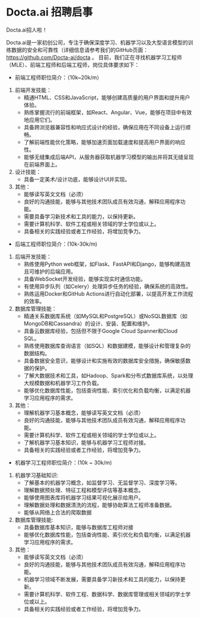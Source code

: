 # Docta.ai 招聘启事

Docta.ai招人啦！

Docta.ai是一家初创公司，专注于确保深度学习、机器学习以及大型语言模型的训练数据的安全和可靠性（详细信息请参考我们的GitHub页面：https://github.com/Docta-ai/docta 。
目前，我们正在寻找机器学习工程师（MLE）、前端工程师和后端工程师，岗位具体要求如下：


- 前端工程师职位简介：（10k~20k/m）
  
1. 前端开发技能：
   - 精通HTML、CSS和JavaScript，能够创建高质量的用户界面和提升用户体验。
   - 熟练掌握流行的前端框架，如React、Angular、Vue，能够在项目中有效地应用它们。
   - 具备跨浏览器兼容性和响应式设计的经验，确保应用在不同设备上运行顺畅。
   - 了解前端性能优化策略，能够加速页面加载速度和提高用户界面的响应性。
   - 能够无缝集成后端API，从服务器获取机器学习模型的输出并将其无缝呈现在前端界面上。
2. 设计技能：
   - 具备一定美术/设计功底，能够设计UI并实现。
3. 其他：
   - 能够读写英文文档（必须）
   - 良好的沟通技能，能够与其他技术团队成员有效沟通，解释应用程序功能。
   - 需要具备学习新技术和工具的能力，以保持更新。
   - 需要计算机科学、软件工程或相关领域的学士学位或以上。
   - 具备相关的实践经验或者工作经验，将增加竞争力。
   
- 后端工程师职位简介：(10k-30k/m)
  
1. 后端开发技能：
   - 熟练使用Python web框架，如Flask、FastAPI和Django，能够构建高效且可维护的后端应用。
   - 具备WebSocket开发经验，能够实现实时通信功能。
   - 有使用异步队列（如Celery）处理异步任务的经验，确保系统的高效性。
   - 熟练运用Docker和GitHub Actions进行自动化部署，以提高开发工作流程的效率。
2. 数据库管理技能：
   - 精通关系数据库系统（如MySQL和PostgreSQL）或NoSQL数据库（如MongoDB和Cassandra）的设计、安装、配置和维护。
   - 具备云数据库经验，包括但不限于Google Cloud Spanner和Cloud SQL。
   - 熟练使用数据库查询语言（如SQL）和数据建模，能够设计和管理复杂的数据结构。
   - 具备数据安全意识，能够设计和实施有效的数据库安全措施，确保敏感数据的保护。
   - 了解大数据技术和工具，如Hadoop、Spark和分布式数据库系统，以处理大规模数据和机器学习工作负载。
   - 能够优化数据库性能，包括查询性能、索引优化和负载均衡，以满足机器学习应用程序的需求。
3. 其他：
   - 理解机器学习基本概念，能够读写英文文档（必须）
   - 良好的沟通技能，能够与其他技术团队成员有效沟通，解释应用程序功能。
   - 需要计算机科学、软件工程或相关领域的学士学位或以上。
   - 了解机器学习基本知识，能够与机器学习工程师对接。
   - 具备相关的实践经验或者工作经验，将增加竞争力。

- 机器学习工程师职位简介：(10k ~ 30k/m)

1. 机器学习基础知识:
   - 了解基本的机器学习概念，如监督学习、无监督学习、深度学习等。
   - 理解数据预处理、特征工程和模型评估等基本概念。
   - 能够使用图表库将机器学习结果可视化展示给用户。
   - 理解数据处理和数据清洗的流程，能够协助算法工程师准备数据。
   - 能够从网络上合法的爬取数据
2. 数据库管理技能:
   - 具备数据库基本知识，能够与数据库工程师对接
   - 能够优化数据库性能，包括查询性能、索引优化和负载均衡，以满足机器学习应用程序的需求。
3. 其他：
   - 能够读写英文文档（必须）
   - 良好的沟通技能，能够与其他技术团队成员有效沟通，解释应用程序功能。
   - 机器学习领域不断发展，需要具备学习新技术和工具的能力，以保持更新。
   - 需要计算机科学、软件工程、数据科学、数据库管理或相关领域的学士学位或以上。
   - 具备相关的实践经验或者工作经验，将增加竞争力。
